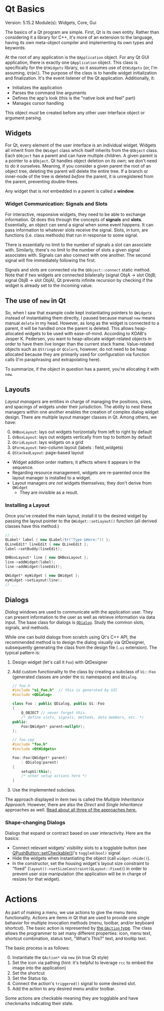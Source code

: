 # Qt Basics 

Version: 5.15.2 Module(s): Widgets, Core, Gui

The basics of a Qt program are simple. First, Qt is its own entity. Rather than considering it a
library for C++, it's more of an extension to the language, having its own meta-object compiler and
implementing its own types and keywords.

At the root of any application is the `QApplication` object. For any Qt GUI application, there is
exactly one `QApplication` object. This class is specifically for the `QtWidgets` library, so it
assumes use of `QtWidgets` (or, I'm assuming, `QtQml`). The purpose of the class is to handle widget
initialization and finalization. It's the event listener of the Qt application. Additionally, it:

- Initializes the application
- Parses the command line arguments
- Defines the app's look (this is the "native look and feel" part)
- Manages cursor handling

This object *must* be created before any other user interface object or argument parsing.

## Widgets

For Qt, every element of the user interface is an individual widget. Widgets all inherit from the
`QWidget` class which itself inherits from the `QObject` class. Each `QObject` has a parent and can
have multiple children. A given parent is a pointer to a `QObject`. Qt handles object deletion on
its own; we don't need to do it ourselves. Meaning, if you consider a given parent the root of an
object tree, deleting the parent will delete the entire tree. If a branch or inner-node of the tree
is deleted *before* the parent, it is unregistered from the parent, preventing double-frees.

Any widget that is *not* embedded in a parent is called a **window**.

### Widget Communication: Signals and Slots

For interactive, responsive widgets, they need to be able to exchange information. Qt does this
through the concepts of **signals** and **slots**. Essentially, an object can send a signal when
some event happens. It can pass information to whatever slots receive the signal. Slots, in turn,
are functions (i.e. class methods) that run in response to some signal.

There is essentially no limit to the number of signals a slot can associate with. Similarly, there's
no limit to the number of slots a given signal associates with. Signals can also connect with one
another. The second signal will fire immediately following the first.

Signals and slots are connected via the `QObject::connect` static method. Note that if two widgets
are connected bilaterally (signal ObjA -> slot ObjB; signal ObjB -> slot ObjA), Qt prevents infinite
recursion by checking if the widget is already set to the incoming value.


## The use of `new` in Qt

So, when I saw that example code kept instantiating pointers to `QWidget`s instead of instantiating
them directly, I paused because manual `new` means manual `delete` in my head. However, as long as
the widget is connected to a parent, it will be handled once the parent is deleted. This allows
heap-allocated widgets to be used with ease-of-mind. According to KDAB's Jesper K. Pedersen, you
want to heap-allocate widget-related objects in order to have them live longer than the current
stack frame. Value-related objects such as `QString`s or `QColor`s, however, do not need to be heap
allocated because they are primarily used for configuration via function calls (I'm paraphrasing and
extrapolating here).

To summarize, if the object in question has a parent, you're allocating it with `new`. 

## Layouts

*Layout managers* are entities in charge of managing the positions, sizes, and spacings of widgets
under their jurisdiction. The ability to nest these managers within one another enables the creation
of complex dialog widget design.  There are multiple layout manager classes in Qt. Among others, we
have:

0. `QHBoxLayout`: lays out widgets horizontally from left to right by default
1. `QVBoxLayout`: lays out widgets vertically from top to bottom by default
2. `QGridLayout`: lays widgets on a grid
3. `QFormLayout`: two-column layout (labels : field\_widgets)
4. `QStackedLayout`: page-based layout

- Widget addition order matters; it affects where it appears in the sequence.
- Regarding resource management, widgets are re-parented once the layout manager is installed to a
  widget. 
- Layout managers *are not* widgets themselves; they don't derive from `QWidget`
    - They are invisible as a result.

### Installing a Layout

Once you've created the main layout, install it to the desired widget by passing the layout pointer
to the `QWidget::setLayout()` function (all derived classes have this method.)

```cpp
// ...    
QLabel* label { new QLabel(tr("Type &Here:")) };
QLineEdit* lineEdit { new QLineEdit }; 
label->setBuddy(lineEdit); 

QHBoxLayout* line { new QHBoxLayout };
line->addWidget(label);
line->addWidget(lineEdit);

QWidget* myWidget { new QWidget };
myWidget->setLayout(line);
// ...
```

## Dialogs

*Dialog* windows are used to communicate with the application user. They can present information to
the user as well as retrieve information via data input. The base class for dialogs is
[`QDialog`](https://doc.qt.io/qt-5/qdialog.html). Study the common slots, signals, and methods.

While one can build dialogs from scratch using Qt's C++ API, the recommended method is to design the
dialog visually via QtDesigner, subsequently generating the class from the design file (`.ui`
extension). The typical pattern is:

1. Design widget (let's call it `Foo`) with QtDesigner
2. Add custom functionality to the class by creating a subclass of `Ui::Foo` (generated classes are
   under the `Ui` namespace) and `QDialog`.
    
    ```cpp
    // foo.h
    #include "ui_foo.h"  // this is generated by UIC
    #include <QDialog>
    
    class Foo : public QDialog, public Ui::Foo
    {
        Q_OBJECT // never forget this.
        /* define slots, signals, methods, data members, etc. */
    public:
        Foo(QWidget* parent=nullptr);
    };

    // foo.cpp
    #include "foo.h"
    #include <QtWidgets>

    Foo::Foo(QWidget* parent)
        : QDialog(parent)
    {
        setupUi(this);
        /* other setup actions here */
    }
    ```

3. Use the implemented subclass. 

The approach displayed in item two is called the *Multiple Inheritance Approach*. However, there are
also the *Direct* and *Single Inheritance* approaches as well. [Read about all three of the
approaches here.](https://doc.qt.io/qt-5/designer-using-a-ui-file.html)


### Shape-changing Dialogs

Dialogs that expand or contract based on user interactivity. Here are the basics:

- Connect relevant widgets' visibility slots to a togglable button (see
  [QPushButton::setCheckable()](https://doc.qt.io/qt-6/qabstractbutton.html#checkable-prop))'s
  `toggled(bool)` signal
- Hide the widgets when instantiating the object (call `widget->hide()`).
- In the constructor, set the housing widget's layout size constraint to "fixed"
  (`layout()->setSizeConstraint(QLayout::Fixed)`) in order to prevent user size manipulation (the
  application will be in charge of resizes for that widget).

# Actions

As part of making a menu, we use actions to give the menu items functionality. Actions are items in
Qt that are used to provide one single behavior for multiple invocation methods (menu, toolbar,
and/or keyboard shortcut). The basic action is represented by [the `QAction`
type](https://doc.qt.io/qt-5/qaction.html). The class allows the programmer to set many different
properties: icon, menu text, shortcut combination, status text, "What's This?" text, and tooltip
text. 

The basic process is as follows:

0. Instantiate the `QAction*` via `new` (in true Qt style)
1. Set the icon via pathing (hint: it's helpful to leverage `rcc` to embed the image into the
   application)
2. Set the shortcut
3. Set the Status tip.
4. Connect the action's `triggered()` signal to some desired slot.
5. Add the action to any desired menu and/or toolbar.
 
Some actions are checkable meaning they are togglable and have checkmarks indicating their state.
